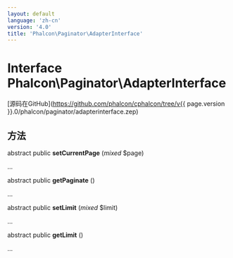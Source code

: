 ```yaml
---
layout: default
language: 'zh-cn'
version: '4.0'
title: 'Phalcon\Paginator\AdapterInterface'
---
```


# Interface **Phalcon\Paginator\AdapterInterface**

[源码在GitHub](https://github.com/phalcon/cphalcon/tree/v{{ page.version }}.0/phalcon/paginator/adapterinterface.zep)

## 方法

abstract public **setCurrentPage** (*mixed* $page)

...

abstract public **getPaginate** ()

...

abstract public **setLimit** (*mixed* $limit)

...

abstract public **getLimit** ()

...